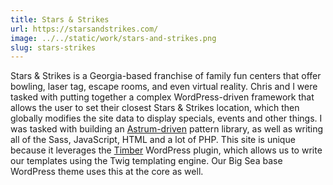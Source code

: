 ```yaml
---
title: Stars & Strikes
url: https://starsandstrikes.com/
image: ../../static/work/stars-and-strikes.png
slug: stars-strikes
---
```


Stars & Strikes is a Georgia-based franchise of family fun centers that offer bowling, laser tag, escape rooms, and even virtual reality. Chris and I were tasked with putting together a complex WordPress-driven framework that allows the user to set their closest Stars & Strikes location, which then globally modifies the site data to display specials, events and other things. I was tasked with building an [Astrum-driven](https://github.com/NoDivide/astrum) pattern library, as well as writing all of the Sass, JavaScript, HTML and a lot of PHP. This site is unique because it leverages the [Timber](https://www.upstatement.com/timber/) WordPress plugin, which allows us to write our templates using the Twig templating engine. Our Big Sea base WordPress theme uses this at the core as well.

